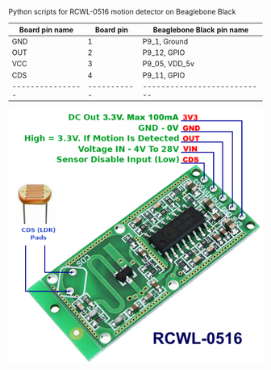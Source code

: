 
Python scripts for RCWL-0516 motion detector on Beaglebone Black

| Board pin name | Board pin | Beaglebone Black pin name |
|----------------|-----------| --------------------------|
| GND            | 1         | P9\_1, Ground             |
| OUT            | 2         | P9\_12, GPIO              |
| VCC            | 3         | P9\_05, VDD\_5v           |
| CDS            | 4         | P9\_11, GPIO              |
|----------------|-----------|---------------------------|

![pins](images/RCWL-0516.png)
